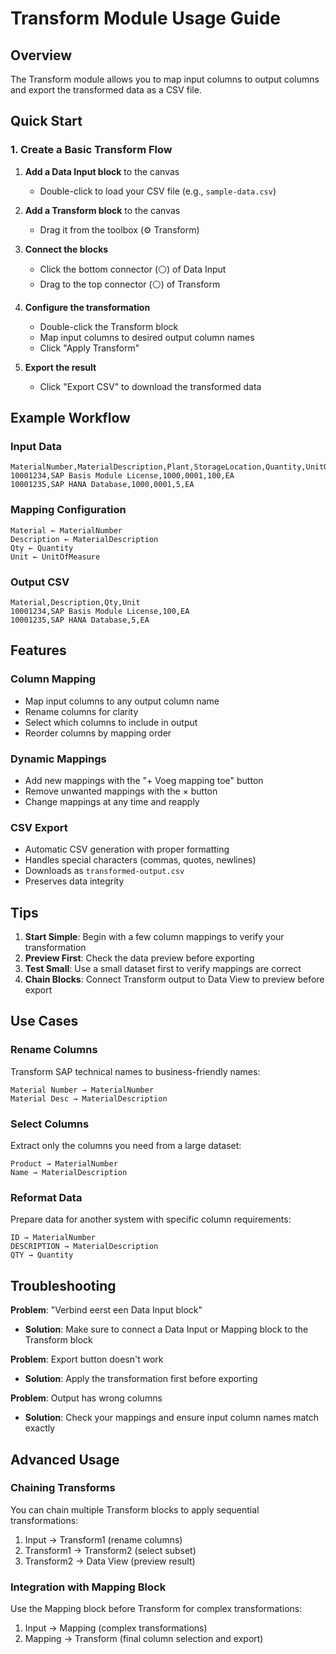 # Transform Module Usage Guide

## Overview
The Transform module allows you to map input columns to output columns and export the transformed data as a CSV file.

## Quick Start

### 1. Create a Basic Transform Flow

1. **Add a Data Input block** to the canvas
   - Double-click to load your CSV file (e.g., `sample-data.csv`)

2. **Add a Transform block** to the canvas
   - Drag it from the toolbox (⚙️ Transform)

3. **Connect the blocks**
   - Click the bottom connector (⚪) of Data Input
   - Drag to the top connector (⚪) of Transform

4. **Configure the transformation**
   - Double-click the Transform block
   - Map input columns to desired output column names
   - Click "Apply Transform"

5. **Export the result**
   - Click "Export CSV" to download the transformed data

## Example Workflow

### Input Data
```csv
MaterialNumber,MaterialDescription,Plant,StorageLocation,Quantity,UnitOfMeasure
10001234,SAP Basis Module License,1000,0001,100,EA
10001235,SAP HANA Database,1000,0001,5,EA
```

### Mapping Configuration
```
Material ← MaterialNumber
Description ← MaterialDescription
Qty ← Quantity
Unit ← UnitOfMeasure
```

### Output CSV
```csv
Material,Description,Qty,Unit
10001234,SAP Basis Module License,100,EA
10001235,SAP HANA Database,5,EA
```

## Features

### Column Mapping
- Map input columns to any output column name
- Rename columns for clarity
- Select which columns to include in output
- Reorder columns by mapping order

### Dynamic Mappings
- Add new mappings with the "+ Voeg mapping toe" button
- Remove unwanted mappings with the × button
- Change mappings at any time and reapply

### CSV Export
- Automatic CSV generation with proper formatting
- Handles special characters (commas, quotes, newlines)
- Downloads as `transformed-output.csv`
- Preserves data integrity

## Tips

1. **Start Simple**: Begin with a few column mappings to verify your transformation
2. **Preview First**: Check the data preview before exporting
3. **Test Small**: Use a small dataset first to verify mappings are correct
4. **Chain Blocks**: Connect Transform output to Data View to preview before export

## Use Cases

### Rename Columns
Transform SAP technical names to business-friendly names:
```
Material Number → MaterialNumber
Material Desc → MaterialDescription
```

### Select Columns
Extract only the columns you need from a large dataset:
```
Product → MaterialNumber
Name → MaterialDescription
```

### Reformat Data
Prepare data for another system with specific column requirements:
```
ID → MaterialNumber
DESCRIPTION → MaterialDescription
QTY → Quantity
```

## Troubleshooting

**Problem**: "Verbind eerst een Data Input block"
- **Solution**: Make sure to connect a Data Input or Mapping block to the Transform block

**Problem**: Export button doesn't work
- **Solution**: Apply the transformation first before exporting

**Problem**: Output has wrong columns
- **Solution**: Check your mappings and ensure input column names match exactly

## Advanced Usage

### Chaining Transforms
You can chain multiple Transform blocks to apply sequential transformations:
1. Input → Transform1 (rename columns)
2. Transform1 → Transform2 (select subset)
3. Transform2 → Data View (preview result)

### Integration with Mapping Block
Use the Mapping block before Transform for complex transformations:
1. Input → Mapping (complex transformations)
2. Mapping → Transform (final column selection and export)
